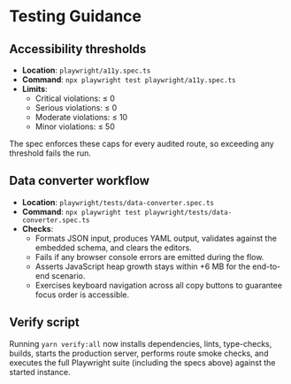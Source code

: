 # Testing Guidance

## Accessibility thresholds
- **Location**: `playwright/a11y.spec.ts`
- **Command**: `npx playwright test playwright/a11y.spec.ts`
- **Limits**:
  - Critical violations: ≤ 0
  - Serious violations: ≤ 0
  - Moderate violations: ≤ 10
  - Minor violations: ≤ 50

The spec enforces these caps for every audited route, so exceeding any threshold fails the run.

## Data converter workflow
- **Location**: `playwright/tests/data-converter.spec.ts`
- **Command**: `npx playwright test playwright/tests/data-converter.spec.ts`
- **Checks**:
  - Formats JSON input, produces YAML output, validates against the embedded schema, and clears the editors.
  - Fails if any browser console errors are emitted during the flow.
  - Asserts JavaScript heap growth stays within +6 MB for the end-to-end scenario.
  - Exercises keyboard navigation across all copy buttons to guarantee focus order is accessible.

## Verify script
Running `yarn verify:all` now installs dependencies, lints, type-checks, builds, starts the production server, performs route smoke checks, and executes the full Playwright suite (including the specs above) against the started instance.
